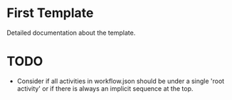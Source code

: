 # First Template

Detailed documentation about the template.

# TODO
- Consider if all activities in workflow.json should be under a single 'root activity' or if there is always an implicit sequence at the top.